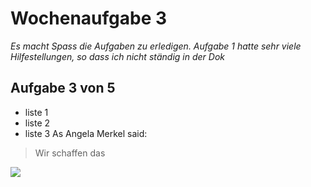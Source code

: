 # Wochenaufgabe 3
*Es macht Spass die Aufgaben zu erledigen. Aufgabe 1 hatte sehr viele Hilfestellungen, so dass ich nicht ständig in der Dok*
## Aufgabe 3 von 5
* liste 1
* liste 2
* liste 3
As Angela Merkel said:
> Wir schaffen das
<img src="https://www.bing.com/images/search?view=detailV2&ccid=kkn42A5A&id=0FF494229E467B7E01AE357AF622A97EE45E24F2&thid=OIP.kkn42A5AKLR-xOgkI0NN9gHaKg&mediaurl=http%3a%2f%2fwww.clipartbest.com%2fcliparts%2f9i4%2fogr%2f9i4ogrb6T.jpg&exph=793&expw=559&q=daumen+hoch&simid=608021060830760050&ck=E2FE05849B1EB1AD43A6473881F9FE49&selectedIndex=6&qpvt=daumen+hoch"/>